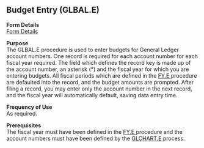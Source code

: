 ##  Budget Entry (GLBAL.E)

<PageHeader />

**Form Details**  
[ Form Details ](GLBAL-E-1/README.md)   

**Purpose**  
The GLBAL.E procedure is used to enter budgets for General Ledger account numbers. One record is required for each account number for each fiscal year required. The field which defines the record key is made up of the account number, an asterisk (*) and the fiscal year for which you are entering budgets. All fiscal periods which are defined in the [ FY.E ](../../../../rover/AP-OVERVIEW/AP-ENTRY/ACCT-CONTROL/ACCT-CONTROL-1/ar-e/AR-E-1/CASH-E/recon-e/RECON-E-4/GLTRANS-E/GLTRANS-E-1/FY-E) procedure are defaulted into the record, and the budget amounts are prompted. After filing a record, you may enter only the account number in the next record, and the fiscal year will automatically default, saving data entry time. 

**Frequency of Use**  
As required.

**Prerequisites**  
The fiscal year must have been defined in the [ FY.E ](../../../../rover/AP-OVERVIEW/AP-ENTRY/ACCT-CONTROL/ACCT-CONTROL-1/ar-e/AR-E-1/CASH-E/recon-e/RECON-E-4/GLTRANS-E/GLTRANS-E-1/FY-E) procedure and the account numbers must have been defined by the [ GLCHART.E ](../../../../rover/AP-OVERVIEW/AP-ENTRY/AP-E/CHECKS-E/AP-CONTROL/GLCHART-E) process. 

<badge text= "Version 8.10.57" vertical="middle" />

<PageFooter />